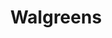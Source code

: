 ---
title: "Walgreens"
url: /glendale/walgreens-north-67th-avenue-west-bethany-home-road/
shop: Drogerie
---